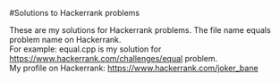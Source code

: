 #Solutions to Hackerrank problems

These are my solutions for Hackerrank problems.
The file name equals problem name on Hackerrank.
<br>For example: equal.cpp is my solution for https://www.hackerrank.com/challenges/equal problem.
<br>My profile on Hackerrank: https://www.hackerrank.com/joker_bane
